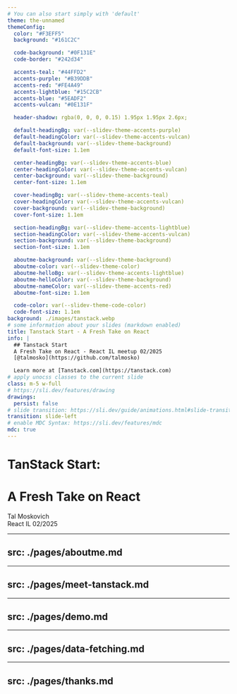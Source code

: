 ```yaml
---
# You can also start simply with 'default'
theme: the-unnamed
themeConfig:
  color: "#F3EFF5"
  background: "#161C2C"

  code-background: "#0F131E"
  code-border: "#242d34"

  accents-teal: "#44FFD2"
  accents-purple: "#B39DDB"
  accents-red: "#FE4A49"
  accents-lightblue: "#15C2CB"
  accents-blue: "#5EADF2"
  accents-vulcan: "#0E131F"

  header-shadow: rgba(0, 0, 0, 0.15) 1.95px 1.95px 2.6px;

  default-headingBg: var(--slidev-theme-accents-purple)
  default-headingColor: var(--slidev-theme-accents-vulcan)
  default-background: var(--slidev-theme-background)
  default-font-size: 1.1em

  center-headingBg: var(--slidev-theme-accents-blue)
  center-headingColor: var(--slidev-theme-accents-vulcan)
  center-background: var(--slidev-theme-background)
  center-font-size: 1.1em

  cover-headingBg: var(--slidev-theme-accents-teal)
  cover-headingColor: var(--slidev-theme-accents-vulcan)
  cover-background: var(--slidev-theme-background)
  cover-font-size: 1.1em

  section-headingBg: var(--slidev-theme-accents-lightblue)
  section-headingColor: var(--slidev-theme-accents-vulcan)
  section-background: var(--slidev-theme-background)
  section-font-size: 1.1em

  aboutme-background: var(--slidev-theme-background)
  aboutme-color: var(--slidev-theme-color)
  aboutme-helloBg: var(--slidev-theme-accents-lightblue)
  aboutme-helloColor: var(--slidev-theme-background)
  aboutme-nameColor: var(--slidev-theme-accents-red)
  aboutme-font-size: 1.1em

  code-color: var(--slidev-theme-code-color)
  code-font-size: 1.1em
background: ./images/tanstack.webp
# some information about your slides (markdown enabled)
title: Tanstack Start - A Fresh Take on React
info: |
  ## Tanstack Start
  A Fresh Take on React - React IL meetup 02/2025
  [@talmosko](https://github.com/talmosko)

  Learn more at [Tanstack.com](https://tanstack.com)
# apply unocss classes to the current slide
class: m-5 w-full
# https://sli.dev/features/drawing
drawings:
  persist: false
# slide transition: https://sli.dev/guide/animations.html#slide-transitions
transition: slide-left
# enable MDC Syntax: https://sli.dev/features/mdc
mdc: true
---
```


# TanStack Start: 
# A Fresh Take on React

Tal Moskovich <br/>
React IL 02/2025


<!--
The last comment block of each slide will be treated as slide notes. It will be visible and editable in Presenter Mode along with the slide. [Read more in the docs](https://sli.dev/guide/syntax.html#notes)
-->

---
src: ./pages/aboutme.md
---

---
src: ./pages/meet-tanstack.md
---

---
src: ./pages/demo.md
---

---
src: ./pages/data-fetching.md
---

---
src: ./pages/thanks.md
---

